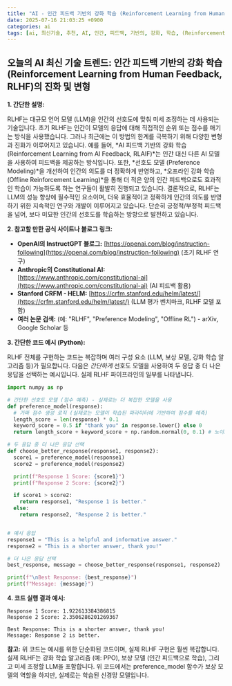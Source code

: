 ```yaml
---
title: "AI - 인간 피드백 기반의 강화 학습 (Reinforcement Learning from Human Feedback, RLHF)의 진화 및 변형"
date: 2025-07-16 21:03:25 +0900
categories: ai
tags: [ai, 최신기술, 추천, AI, 인간, 피드백, 기반의, 강화, 학습, (Reinforcement, Learning, from, Human, Feedback,, RLHF)의, 진화, 변형]
---
```


## 오늘의 AI 최신 기술 트렌드: **인간 피드백 기반의 강화 학습 (Reinforcement Learning from Human Feedback, RLHF)의 진화 및 변형**

**1. 간단한 설명:**

RLHF는 대규모 언어 모델 (LLM)을 인간의 선호도에 맞춰 미세 조정하는 데 사용되는 기술입니다. 초기 RLHF는 인간이 모델의 응답에 대해 직접적인 순위 또는 점수를 매기는 방식을 사용했습니다. 그러나 최근에는 이 방법의 한계를 극복하기 위해 다양한 변형과 진화가 이루어지고 있습니다. 예를 들어, *AI 피드백 기반의 강화 학습 (Reinforcement Learning from AI Feedback, RLAIF)*는 인간 대신 다른 AI 모델을 사용하여 피드백을 제공하는 방식입니다.  또한,  *선호도 모델 (Preference Modeling)*을 개선하여 인간의 의도를 더 정확하게 반영하고, *오프라인 강화 학습 (Offline Reinforcement Learning)*을 통해 더 적은 양의 인간 피드백으로도 효과적인 학습이 가능하도록 하는 연구들이 활발히 진행되고 있습니다.  결론적으로, RLHF는 LLM의 성능 향상에 필수적인 요소이며, 더욱 효율적이고 정확하게 인간의 의도를 반영하기 위한 지속적인 연구와 개발이 이루어지고 있습니다. 단순히 긍정적/부정적 피드백을 넘어, 보다 미묘한 인간의 선호도를 학습하는 방향으로 발전하고 있습니다.

**2. 참고할 만한 공식 사이트나 블로그 링크:**

*   **OpenAI의 InstructGPT 블로그:** [https://openai.com/blog/instruction-following](https://openai.com/blog/instruction-following) (초기 RLHF 연구)
*   **Anthropic의 Constitutional AI:** [https://www.anthropic.com/constitutional-ai](https://www.anthropic.com/constitutional-ai) (AI 피드백 활용)
*   **Stanford CRFM - HELM:** [https://crfm.stanford.edu/helm/latest/](https://crfm.stanford.edu/helm/latest/) (LLM 평가 벤치마크, RLHF 모델 포함)
*   **여러 논문 검색:**  (예: "RLHF", "Preference Modeling", "Offline RL") - arXiv, Google Scholar 등

**3. 간단한 코드 예시 (Python):**

RLHF 전체를 구현하는 코드는 복잡하며 여러 구성 요소 (LLM, 보상 모델, 강화 학습 알고리즘 등)가 필요합니다. 다음은 *간단하게* 선호도 모델을 사용하여 두 응답 중 더 나은 응답을 선택하는 예시입니다. 실제 RLHF 파이프라인의 일부를 나타냅니다.

```python
import numpy as np

# 간단한 선호도 모델 (점수 예측) - 실제로는 더 복잡한 모델을 사용
def preference_model(response):
  # 가짜 점수 생성 로직 (실제로는 모델이 학습된 파라미터에 기반하여 점수를 예측)
  length_score = len(response) * 0.1
  keyword_score = 0.5 if "thank you" in response.lower() else 0
  return length_score + keyword_score + np.random.normal(0, 0.1) # 노이즈 추가

# 두 응답 중 더 나은 응답 선택
def choose_better_response(response1, response2):
  score1 = preference_model(response1)
  score2 = preference_model(response2)

  print(f"Response 1 Score: {score1}")
  print(f"Response 2 Score: {score2}")

  if score1 > score2:
    return response1, "Response 1 is better."
  else:
    return response2, "Response 2 is better."


# 예시 응답
response1 = "This is a helpful and informative answer."
response2 = "This is a shorter answer, thank you!"

# 더 나은 응답 선택
best_response, message = choose_better_response(response1, response2)

print(f"\nBest Response: {best_response}")
print(f"Message: {message}")
```

**4. 코드 실행 결과 예시:**

```
Response 1 Score: 1.922613384386815
Response 2 Score: 2.3506286201269367

Best Response: This is a shorter answer, thank you!
Message: Response 2 is better.
```

**참고:**  위 코드는 예시를 위한 단순화된 코드이며, 실제 RLHF 구현은 훨씬 복잡합니다. 실제 RLHF는 강화 학습 알고리즘 (예: PPO), 보상 모델 (인간 피드백으로 학습), 그리고 미세 조정할 LLM을 포함합니다. 위 코드에서는 preference_model 함수가 보상 모델의 역할을 하지만, 실제로는 학습된 신경망 모델입니다.


